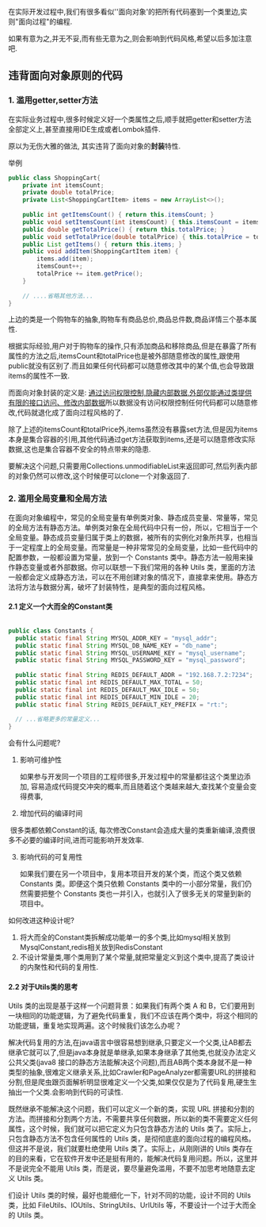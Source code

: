 在实际开发过程中,我们有很多看似''面向对象'的把所有代码塞到一个类里边,实则"面向过程"的编程.

如果有意为之,并无不妥,而有些无意为之,则会影响到代码风格,希望以后多加注意吧.

## 违背面向对象原则的代码

### 1. 滥用getter,setter方法

在实际业务过程中,很多时候定义好一个类属性之后,顺手就把getter和setter方法全部定义上,甚至直接用IDE生成或者Lombok插件.

原以为无伤大雅的做法, 其实违背了面向对象的**封装**特性.

举例

```java
public class ShoppingCart{
    private int itemsCount; 
    private double totalPrice; 
    private List<ShoppingCartItem> items = new ArrayList<>();     
    
    public int getItemsCount() { return this.itemsCount; } 
    public void setItemsCount(int itemsCount) { this.itemsCount = itemsCount; } 
    public double getTotalPrice() { return this.totalPrice; } 
    public void setTotalPrice(double totalPrice) { this.totalPrice = totalPrice; } 
    public List getItems() { return this.items; } 
    public void addItem(ShoppingCartItem item) { 
        items.add(item); 
        itemsCount++; 
        totalPrice += item.getPrice(); 
    }
    
    // ....省略其他方法...
}
```

上边的类是一个购物车的抽象,购物车有商品总价,商品总件数,商品详情三个基本属性.

根据实际经验,用户对于购物车的操作,只有添加商品和移除商品,但是在暴露了所有属性的方法之后,itemsCount和totalPrice也是被外部随意修改的属性,跟使用public就没有区别了.而且如果任何代码都可以随意修改其中的某个值,也会导致跟items的属性不一致.

而面向对象封装的定义是: <u>通过访问权限控制,隐藏内部数据,外部仅能通过类提供有限的接口访问、修改内部数据</u>所以数据没有访问权限控制任何代码都可以随意修改,代码就退化成了面向过程风格的了.

除了上述的itemsCount和totalPrice外,items虽然没有暴露set方法,但是因为items本身是集合容器的引用,其他代码通过get方法获取到items,还是可以随意修改实际数据,这也是集合容器不安全的特点带来的隐患.

要解决这个问题,只需要用Collections.unmodifiableList来返回即可,然后列表内部的对象仍然可以修改,这个时候便可以clone一个对象返回了.

### 2. 滥用全局变量和全局方法

在面向对象编程中，常见的全局变量有单例类对象、静态成员变量、常量等，常见的全局方法有静态方法。单例类对象在全局代码中只有一份，所以，它相当于一个全局变量。静态成员变量归属于类上的数据，被所有的实例化对象所共享，也相当于一定程度上的全局变量。而常量是一种非常常见的全局变量，比如一些代码中的配置参数，一般都设置为常量，放到一个 Constants 类中。静态方法一般用来操作静态变量或者外部数据。你可以联想一下我们常用的各种 Utils 类，里面的方法一般都会定义成静态方法，可以在不用创建对象的情况下，直接拿来使用。静态方法将方法与数据分离，破坏了封装特性，是典型的面向过程风格。

#### 2.1 定义一个大而全的Constant类

```java

public class Constants {
  public static final String MYSQL_ADDR_KEY = "mysql_addr";
  public static final String MYSQL_DB_NAME_KEY = "db_name";
  public static final String MYSQL_USERNAME_KEY = "mysql_username";
  public static final String MYSQL_PASSWORD_KEY = "mysql_password";
  
  public static final String REDIS_DEFAULT_ADDR = "192.168.7.2:7234";
  public static final int REDIS_DEFAULT_MAX_TOTAL = 50;
  public static final int REDIS_DEFAULT_MAX_IDLE = 50;
  public static final int REDIS_DEFAULT_MIN_IDLE = 20;
  public static final String REDIS_DEFAULT_KEY_PREFIX = "rt:";
  
  // ...省略更多的常量定义...
}
```

会有什么问题呢?

1. 影响可维护性

   如果参与开发同一个项目的工程师很多,开发过程中的常量都往这个类里边添加, 容易造成代码提交冲突的概率,而且随着这个类越来越大,查找某个变量会变得费事,

2. 增加代码的编译时间

​		很多类都依赖Constant的话, 每次修改Constant会造成大量的类重新编译,浪费很多不必要的编译时间,进而可能影响开发效率.

3. 影响代码的可复用性

   如果我们要在另一个项目中，复用本项目开发的某个类，而这个类又依赖 Constants 类。即便这个类只依赖 Constants 类中的一小部分常量，我们仍然需要把整个 Constants 类也一并引入，也就引入了很多无关的常量到新的项目中。



如何改进这种设计呢?

1. 将大而全的Constant类拆解成功能单一的多个类,比如mysql相关放到MysqlConstant,redis相关放到RedisConstant
2. 不设计常量类,哪个类用到了某个常量,就把常量定义到这个类中,提高了类设计的内聚性和代码的复用性.



#### 2.2 对于Utils类的思考

Utils 类的出现是基于这样一个问题背景：如果我们有两个类 A 和 B，它们要用到一块相同的功能逻辑，为了避免代码重复，我们不应该在两个类中，将这个相同的功能逻辑，重复地实现两遍。这个时候我们该怎么办呢？

解决代码复用的方法,在java语言中很容易想到继承,只要定义一个父类,让AB都去继承它就可以了,但是java本身就是单继承,如果本身继承了其他类,也就没办法定义公共父类(java8 接口的静态方法能解决这个问题),而且AB两个类本身就不是一种类型的抽象,很难定义继承关系,比如Crawler和PageAnalyzer都需要URL的拼接和分割,但是爬虫跟页面解析明显很难定义一个父类,如果仅仅是为了代码复用,硬生生抽出一个父类.会影响到代码的可读性.

既然继承不能解决这个问题，我们可以定义一个新的类，实现 URL 拼接和分割的方法。而拼接和分割两个方法，不需要共享任何数据，所以新的类不需要定义任何属性，这个时候，我们就可以把它定义为只包含静态方法的 Utils 类了。实际上，只包含静态方法不包含任何属性的 Utils 类，是彻彻底底的面向过程的编程风格。但这并不是说，我们就要杜绝使用 Utils 类了。实际上，从刚刚讲的 Utils 类存在的目的来看，它在软件开发中还是挺有用的，能解决代码复用问题。所以，这里并不是说完全不能用 Utils 类，而是说，要尽量避免滥用，不要不加思考地随意去定义 Utils 类。

们设计 Utils 类的时候，最好也能细化一下，针对不同的功能，设计不同的 Utils 类，比如 FileUtils、IOUtils、StringUtils、UrlUtils 等，不要设计一个过于大而全的 Utils 类。